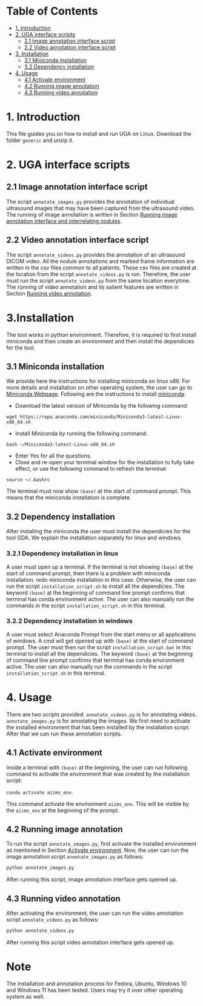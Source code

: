 
# Table of Contents
- [1. Introduction](#introduction)
- [2. UGA interface scripts](#uga)
  - [2.1 Image annotation interface script](#image_annotation_script)
  - [2.2 Video annotation interface script](#video_annotation_script)
- [3. Installation](#installation)
  - [3.1 Miniconda installation](#miniconda)
  - [3.2 Dependency installation](#dependency)
- [4. Usage](#usage)
  - [4.1 Activate environment](#activate)
  - [4.2 Running image annotation](#image_annotation)
  - [4.3 Running video annotation](#video_annotation)

# 1. Introduction <a name="introduction"></a>
This file guides you on how to install and run UGA on Linux. Download the folder ```generic``` and unzip it.

# 2. UGA interface scripts <a name="uga"></a>

## 2.1 Image annotation interface script <a name="image_annotation_script"></a>
The script `annotate_images.py` provides the annotation of individual ultrasound images that may have been captured from the ultrasound video. The running of image annotation is written in Section [Running image annotation interface and interrelating nodules](#image_annotation).

## 2.2 Video annotation interface script <a name="video_annotation_script"></a>
The script `annotate_videos.py` provides the annotation of an ultrasound DICOM video. All the nodule annotations and marked frame information are written in the csv files common to all patients. These csv files are created at the location from the script `annotate_videos.py` is run. Therefore, the user must run the script `annotate_videos.py` from the same location everytime.
The running of video annotation and its salient features are written in Section [Running video annotation](#video_annotation).

# 3.Installation <a name="installation"></a>
The tool works in python environment. Therefore, it is required to first install miniconda and then create an environment and then install the dependicies for the tool.

## 3.1 Miniconda installation <a name="miniconda"></a>
We provide here the instructions for installing miniconda on linux x86. For more details and installation on other operating system, the user can go to [Miniconda Webpage](https://www.anaconda.com/docs/getting-started/miniconda/install). Following are the instructions to install [miniconda](https://www.anaconda.com/docs/getting-started/miniconda/install):
- Download the latest version of Miniconda by the following command:

```
wget https://repo.anaconda.com/miniconda/Miniconda3-latest-Linux-x86_64.sh
```

- Install Miniconda by running the following command:

```
bash ~/Miniconda3-latest-Linux-x86_64.sh
```

- Enter Yes for all the questions.
- Close and re-open your terminal window for the installation to fully take effect, or use the following command to refresh the terminal:

```
source ~/.bashrc
```
  
The terminal must now show `(base)` at the start of command prompt. This means that the miniconda installation is complete. 

## 3.2 Dependency installation <a name="dependency"></a>
After installing the miniconda the user must install the dependicies for the tool GDA. We explain the installation separately for linux and windows.

### 3.2.1 Dependency installation in linux
A user must open up a terminal. If the terminal is not showing `(base)` at the start of command prompt, then there is a problem with miniconda installation. redo miniconda installation in this case. Otherwise, the user can run the script `installation_script.sh` to install all the dependicies. The keyword `(base)` at the beginning of command line prompt confirms that terminal has conda environment active. The user can also manually run the commands in the script `installation_script.sh` in this terminal.


### 3.2.2 Dependency installation in windows

A user must select Anaconda Prompt from the start menu or all applications of windows. A cmd will get opened up with `(base)` at the start of command prompt. The user must then run the script `installation_script.bat` in this terminal to install all the dependicies. The keyword `(base)` at the beginning of command line prompt confirms that terminal has conda environment active. The user can also manually run the commands in the script `installation_script.sh` in this terminal.

# 4. Usage <a name="usage"></a>

There are two scripts provided. `annotate_videos.py` is for annotating videos. `annotate_images.py` is for annotating the images. We first need to activate the installed environment that has been installed by the installation script. After that we can run these annotation scripts.

## 4.1 Activate environment <a name="activate"></a>

Inside a terminal with `(base)` at the beginning, the user can run following command to activate the environment that was created by the installation script:

`conda activate aiims_env`.

This command activate the environment `aiims_env`. This will be visible by the `aiims_env` at the beginning of the prompt.

## 4.2 Running image annotation <a name="image_annotation"></a>
To run the script `annotate_images.py`, first activate the installed environment as mentioned in Section [Activate environment](#activate). Now, the user can run the image annotation script `annotate_images.py` as follows:
```python 
python annotate_images.py
```
After running this script, image annotation interface gets opened up.

## 4.3 Running video annotation <a name="video_annotation"></a>
After activating the environment, the user can run the video annotation script `annotate_videos.py` as follows:
```python 
python annotate_videos.py
```

After running this script video annotation interface gets opened up.

# Note
The installation and annotation process for Fedora, Ubuntu, Windows 10 and Windows 11 has been tested. Users may try it over other operating system as well.


